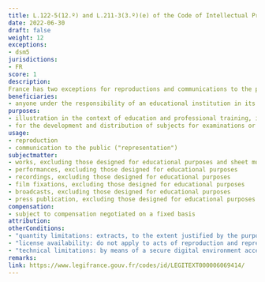 ```yaml
---
title: L.122-5(12.º) and L.211-3(3.º)(e) of the Code of Intellectual Property
date: 2022-06-30 
draft: false
weight: 12
exceptions:
- dsm5
jurisdictions:
- FR
score: 1
description: 
France has two exceptions for reproductions and communications to the public that take place under the responsibility of an educational establishment for purposes of illustration for teaching, examinations and competitions, one applicable to works (L.122-5(12.º)) and another applicable to other subject matter protected by related rights (L.211-3(3.º)(e)). These exceptions are subject to compensation and to license availability.
beneficiaries:
- anyone under the responsibility of an educational institution in its premises or in other places, for an audience composed mainly of pupils, students or teachers directly concerned by the act of teaching or training requiring this representation or reproduction, or by means of a secure digital environment accessible only to pupils, students and teaching staff of this establishment
purposes:
- illustration in the context of education and professional training, including apprenticeship, with non-commercial purposes
- for the development and distribution of subjects for examinations or competition organized as an extension of the teaching (excluding any activity for recreational purposes), with non-commercial purposes
usage:
- reproduction
- communication to the public ("representation")
subjectmatter:
- works, excluding those designed for educational purposes and sheet music in non-digital form
- performances, excluding those designed for educational purposes
- recordings, excluding those designed for educational purposes
- film fixations, excluding those designed for educational purposes
- broadcasts, excluding those designed for educational purposes
- press publication, excluding those designed for educational purposes
compensation:
- subject to compensation negotiated on a fixed basis
attribution: 
otherConditions: 
- "quantity limitations: extracts, to the extent justified by the purpose"
- "license availability: do not apply to acts of reproduction and representation in digital form when adequate licenses authorize these acts for illustration purposes in the context of education and professional training and meet to the needs and specificities of the establishments are offered in a visible manner to the educational establishments"
- "technical limitations: by means of a secure digital environment accessible only to pupils, students and teaching staff of this establishment" 
remarks:
link: https://www.legifrance.gouv.fr/codes/id/LEGITEXT000006069414/
---
```

